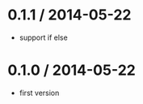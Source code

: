 
0.1.1 / 2014-05-22
==================

 * support if else

0.1.0 / 2014-05-22
==================

 * first version
